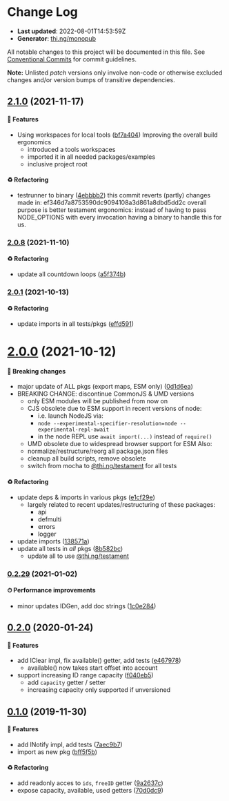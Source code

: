 # Change Log

- **Last updated**: 2022-08-01T14:53:59Z
- **Generator**: [thi.ng/monopub](https://thi.ng/monopub)

All notable changes to this project will be documented in this file.
See [Conventional Commits](https://conventionalcommits.org/) for commit guidelines.

**Note:** Unlisted _patch_ versions only involve non-code or otherwise excluded changes
and/or version bumps of transitive dependencies.

## [2.1.0](https://github.com/thi-ng/umbrella/tree/@thi.ng/idgen@2.1.0) (2021-11-17)

#### 🚀 Features

- Using workspaces for local tools ([bf7a404](https://github.com/thi-ng/umbrella/commit/bf7a404))
  Improving the overall build ergonomics
  - introduced a tools workspaces
  - imported it in all needed packages/examples
  - inclusive project root

#### ♻️ Refactoring

- testrunner to binary ([4ebbbb2](https://github.com/thi-ng/umbrella/commit/4ebbbb2))
  this commit reverts (partly) changes made in:
  ef346d7a8753590dc9094108a3d861a8dbd5dd2c
  overall purpose is better testament ergonomics:
  instead of having to pass NODE_OPTIONS with every invocation
  having a binary to handle this for us.

### [2.0.8](https://github.com/thi-ng/umbrella/tree/@thi.ng/idgen@2.0.8) (2021-11-10)

#### ♻️ Refactoring

- update all countdown loops ([a5f374b](https://github.com/thi-ng/umbrella/commit/a5f374b))

### [2.0.1](https://github.com/thi-ng/umbrella/tree/@thi.ng/idgen@2.0.1) (2021-10-13)

#### ♻️ Refactoring

- update imports in all tests/pkgs ([effd591](https://github.com/thi-ng/umbrella/commit/effd591))

# [2.0.0](https://github.com/thi-ng/umbrella/tree/@thi.ng/idgen@2.0.0) (2021-10-12)

#### 🛑 Breaking changes

- major update of ALL pkgs (export maps, ESM only) ([0d1d6ea](https://github.com/thi-ng/umbrella/commit/0d1d6ea))
- BREAKING CHANGE: discontinue CommonJS & UMD versions
  - only ESM modules will be published from now on
  - CJS obsolete due to ESM support in recent versions of node:
    - i.e. launch NodeJS via:
    - `node --experimental-specifier-resolution=node --experimental-repl-await`
    - in the node REPL use `await import(...)` instead of `require()`
  - UMD obsolete due to widespread browser support for ESM
  Also:
  - normalize/restructure/reorg all package.json files
  - cleanup all build scripts, remove obsolete
  - switch from mocha to [@thi.ng/testament](https://github.com/thi-ng/umbrella/tree/main/packages/testament) for all tests

#### ♻️ Refactoring

- update deps & imports in various pkgs ([e1cf29e](https://github.com/thi-ng/umbrella/commit/e1cf29e))
  - largely related to recent updates/restructuring of these packages:
    - api
    - defmulti
    - errors
    - logger
- update imports ([138571a](https://github.com/thi-ng/umbrella/commit/138571a))
- update all tests in _all_ pkgs ([8b582bc](https://github.com/thi-ng/umbrella/commit/8b582bc))
  - update all to use [@thi.ng/testament](https://github.com/thi-ng/umbrella/tree/main/packages/testament)

### [0.2.29](https://github.com/thi-ng/umbrella/tree/@thi.ng/idgen@0.2.29) (2021-01-02)

#### ⏱ Performance improvements

- minor updates IDGen, add doc strings ([1c0e284](https://github.com/thi-ng/umbrella/commit/1c0e284))

## [0.2.0](https://github.com/thi-ng/umbrella/tree/@thi.ng/idgen@0.2.0) (2020-01-24)

#### 🚀 Features

- add IClear impl, fix available() getter, add tests ([e467978](https://github.com/thi-ng/umbrella/commit/e467978))
  - available() now takes start offset into account
- support increasing ID range capacity ([f040eb5](https://github.com/thi-ng/umbrella/commit/f040eb5))
  - add `capacity` getter / setter
  - increasing capacity only supported if unversioned

## [0.1.0](https://github.com/thi-ng/umbrella/tree/@thi.ng/idgen@0.1.0) (2019-11-30)

#### 🚀 Features

- add INotify impl, add tests ([7aec9b7](https://github.com/thi-ng/umbrella/commit/7aec9b7))
- import as new pkg ([bff5f5b](https://github.com/thi-ng/umbrella/commit/bff5f5b))

#### ♻️ Refactoring

- add readonly acces to `ids`, `freeID` getter ([9a2637c](https://github.com/thi-ng/umbrella/commit/9a2637c))
- expose capacity,  available, used getters ([70d0dc9](https://github.com/thi-ng/umbrella/commit/70d0dc9))
